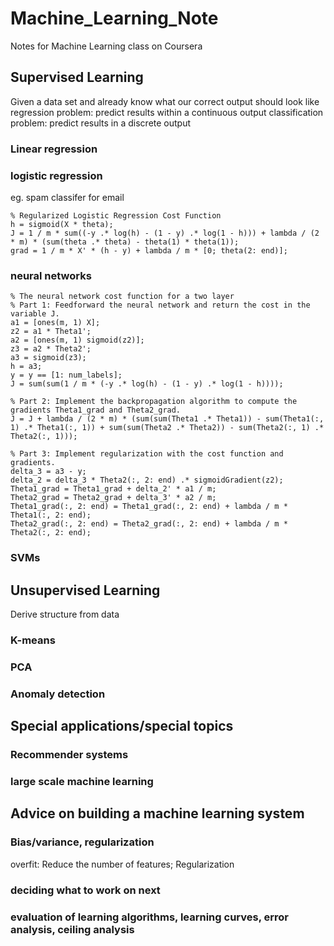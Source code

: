 # Machine_Learning_Note
Notes for Machine Learning class on Coursera

## Supervised Learning
Given a data set and already know what our correct output should look like
regression problem: predict results within a continuous output
classification problem: predict results in a discrete output

### Linear regression
  

### logistic regression
eg. spam classifer for email
```
% Regularized Logistic Regression Cost Function
h = sigmoid(X * theta);
J = 1 / m * sum((-y .* log(h) - (1 - y) .* log(1 - h))) + lambda / (2 * m) * (sum(theta .* theta) - theta(1) * theta(1));
grad = 1 / m * X' * (h - y) + lambda / m * [0; theta(2: end)];
```

### neural networks
```
% The neural network cost function for a two layer
% Part 1: Feedforward the neural network and return the cost in the variable J.
a1 = [ones(m, 1) X];
z2 = a1 * Theta1';
a2 = [ones(m, 1) sigmoid(z2)];
z3 = a2 * Theta2';
a3 = sigmoid(z3);
h = a3;
y = y == [1: num_labels];
J = sum(sum(1 / m * (-y .* log(h) - (1 - y) .* log(1 - h))));

% Part 2: Implement the backpropagation algorithm to compute the gradients Theta1_grad and Theta2_grad.
J = J + lambda / (2 * m) * (sum(sum(Theta1 .* Theta1)) - sum(Theta1(:, 1) .* Theta1(:, 1)) + sum(sum(Theta2 .* Theta2)) - sum(Theta2(:, 1) .* Theta2(:, 1)));

% Part 3: Implement regularization with the cost function and gradients.
delta_3 = a3 - y;
delta_2 = delta_3 * Theta2(:, 2: end) .* sigmoidGradient(z2);
Theta1_grad = Theta1_grad + delta_2' * a1 / m;
Theta2_grad = Theta2_grad + delta_3' * a2 / m;
Theta1_grad(:, 2: end) = Theta1_grad(:, 2: end) + lambda / m * Theta1(:, 2: end);
Theta2_grad(:, 2: end) = Theta2_grad(:, 2: end) + lambda / m * Theta2(:, 2: end);
```

### SVMs

## Unsupervised Learning
Derive structure from data

### K-means

### PCA

### Anomaly detection

## Special applications/special topics
### Recommender systems

### large scale machine learning

## Advice on building a machine learning system
### Bias/variance, regularization
overfit: Reduce the number of features; Regularization

### deciding what to work on next

### evaluation of learning algorithms, learning curves, error analysis, ceiling analysis
